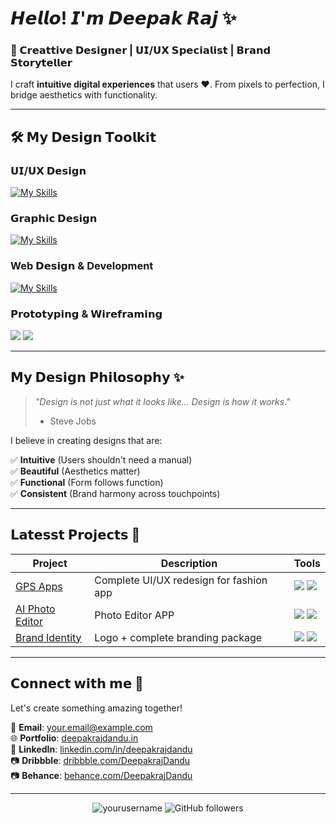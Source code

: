 # 𝙃𝙚𝙡𝙡𝙤! 𝙄'𝙢 𝘿𝙚𝙚𝙥𝙖𝙠 𝙍𝙖𝙟 ✨

### 🎨 𝗖𝗿𝗲𝗮𝘁𝘁𝗶𝘃𝗲 𝗗𝗲𝘀𝗶𝗴𝗻𝗲𝗿 | 𝗨𝗜/𝗨𝗫 𝗦𝗽𝗲𝗰𝗶𝗮𝗹𝗶𝘀𝘁 | 𝗕𝗿𝗮𝗻𝗱 𝗦𝘁𝗼𝗿𝘆𝘁𝗲𝗹𝗹𝗲𝗿

I craft **intuitive digital experiences** that users ♥️. From pixels to perfection, I bridge aesthetics with functionality.

---

## 🛠️ 𝗠𝘆 𝗗𝗲𝘀𝗶𝗴𝗻 𝗧𝗼𝗼𝗹𝗸𝗶𝘁

### 𝗨𝗜/𝗨𝗫 𝗗𝗲𝘀𝗶𝗴𝗻
[![My Skills](https://skillicons.dev/icons?i=figma,xd,sketch)](https://skillicons.dev)

### 𝗚𝗿𝗮𝗽𝗵𝗶𝗰 𝗗𝗲𝘀𝗶𝗴𝗻
[![My Skills](https://skillicons.dev/icons?i=ps,ai,ae,pr)](https://skillicons.dev)

### Web 𝗗𝗲𝘀𝗶𝗴𝗻 & Development
[![My Skills](https://skillicons.dev/icons?i=html,css,wordpress,webflow,react,js,bootstrap)](https://skillicons.dev)

### 𝗣𝗿𝗼𝘁𝗼𝘁𝘆𝗽𝗶𝗻𝗴 & 𝗪𝗶𝗿𝗲𝗳𝗿𝗮𝗺𝗶𝗻𝗴
<img src="https://img.shields.io/badge/InVision-FF3366?style=for-the-badge&logo=InVision&logoColor=white"> <img src="https://img.shields.io/badge/Balsamiq-00A4FF?style=for-the-badge&logo=Balsamiq&logoColor=white">

---

## 𝗠𝘆 𝗗𝗲𝘀𝗶𝗴𝗻 𝗣𝗵𝗶𝗹𝗼𝘀𝗼𝗽𝗵𝘆 ✨

> *"Design is not just what it looks like... Design is how it works."*  
> - Steve Jobs

I believe in creating designs that are:

✅ **Intuitive** (Users shouldn't need a manual)  
✅ **Beautiful** (Aesthetics matter)  
✅ **Functional** (Form follows function)  
✅ **Consistent** (Brand harmony across touchpoints)  

---

## 𝗟𝗮𝘁𝗲𝘀𝘀𝘁 𝗣𝗿𝗼𝗷𝗲𝗰𝘁𝘀 🚀

| Project | Description | Tools |
|---------|-------------|-------|
| [GPS Apps](link) | Complete UI/UX redesign for fashion app | <img src="https://img.shields.io/badge/-Figma-orange"> <img src="https://img.shields.io/badge/-After%20Effects-blue"> |
| [AI Photo Editor](link) | Photo Editor APP | <img src="https://img.shields.io/badge/-XD-purple"> <img src="https://img.shields.io/badge/-Illustrator-yellow"> |
| [Brand Identity](link) | Logo + complete branding package | <img src="https://img.shields.io/badge/-Illustrator-yellow"> <img src="https://img.shields.io/badge/-Photoshop-blue"> |

---

## 𝗖𝗼𝗻𝗻𝗲𝗰𝘁 𝘄𝗶𝘁𝗵 𝗺𝗲 🌈

Let's create something amazing together!

📧 **Email**: your.email@example.com  
🌐 **Portfolio**: [deepakrajdandu.in](https://www.deepakrajdandu.in)  
💼 **LinkedIn**: [linkedin.com/in/deepakrajdandu](https://www.linkedin.com/deepak-raj-dandu)   
📷 **Dribbble**: [dribbble.com/DeepakrajDandu](https://www.dribbble.com/DeepakrajDandu)  
📷 **Behance**: [behance.com/DeepakrajDandu](https://www.behance.com/DeepakrajDandu)  

---

<p align="center">
  <img src="https://komarev.com/ghpvc/?username=yourusername&label=Profile%20views&color=0e75b6&style=flat" alt="yourusername" /> 
  <img alt="GitHub followers" src="https://img.shields.io/github/followers/yourusername?label=Follow&style=social">
</p>
